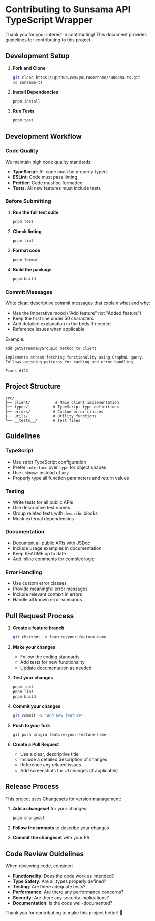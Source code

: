 # Contributing to Sunsama API TypeScript Wrapper

Thank you for your interest in contributing! This document provides guidelines for contributing to this project.

## Development Setup

1. **Fork and Clone**
   ```bash
   git clone https://github.com/yourusername/sunsama-ts.git
   cd sunsama-ts
   ```

2. **Install Dependencies**
   ```bash
   pnpm install
   ```

3. **Run Tests**
   ```bash
   pnpm test
   ```

## Development Workflow

### Code Quality

We maintain high code quality standards:

- **TypeScript**: All code must be properly typed
- **ESLint**: Code must pass linting
- **Prettier**: Code must be formatted
- **Tests**: All new features must include tests

### Before Submitting

1. **Run the full test suite**
   ```bash
   pnpm test
   ```

2. **Check linting**
   ```bash
   pnpm lint
   ```

3. **Format code**
   ```bash
   pnpm format
   ```

4. **Build the package**
   ```bash
   pnpm build
   ```

### Commit Messages

Write clear, descriptive commit messages that explain what and why:

- Use the imperative mood ("Add feature" not "Added feature")
- Keep the first line under 50 characters
- Add detailed explanation in the body if needed
- Reference issues when applicable

Example:
```
Add getStreamsByGroupId method to client

Implements stream fetching functionality using GraphQL query.
Follows existing patterns for caching and error handling.

Fixes #123
```

## Project Structure

```
src/
├── client/           # Main client implementation
├── types/           # TypeScript type definitions
├── errors/          # Custom error classes
├── utils/           # Utility functions
└── __tests__/       # Test files
```

## Guidelines

### TypeScript

- Use strict TypeScript configuration
- Prefer `interface` over `type` for object shapes
- Use `unknown` instead of `any`
- Properly type all function parameters and return values

### Testing

- Write tests for all public APIs
- Use descriptive test names
- Group related tests with `describe` blocks
- Mock external dependencies

### Documentation

- Document all public APIs with JSDoc
- Include usage examples in documentation
- Keep README up to date
- Add inline comments for complex logic

### Error Handling

- Use custom error classes
- Provide meaningful error messages
- Include relevant context in errors
- Handle all known error scenarios

## Pull Request Process

1. **Create a feature branch**
   ```bash
   git checkout -b feature/your-feature-name
   ```

2. **Make your changes**
   - Follow the coding standards
   - Add tests for new functionality
   - Update documentation as needed

3. **Test your changes**
   ```bash
   pnpm test
   pnpm lint
   pnpm build
   ```

4. **Commit your changes**
   ```bash
   git commit -m "Add new feature"
   ```

5. **Push to your fork**
   ```bash
   git push origin feature/your-feature-name
   ```

6. **Create a Pull Request**
   - Use a clear, descriptive title
   - Include a detailed description of changes
   - Reference any related issues
   - Add screenshots for UI changes (if applicable)

## Release Process

This project uses [Changesets](https://github.com/changesets/changesets) for version management:

1. **Add a changeset** for your changes:
   ```bash
   pnpm changeset
   ```

2. **Follow the prompts** to describe your changes

3. **Commit the changeset** with your PR

## Code Review Guidelines

When reviewing code, consider:

- **Functionality**: Does the code work as intended?
- **Type Safety**: Are all types properly defined?
- **Testing**: Are there adequate tests?
- **Performance**: Are there any performance concerns?
- **Security**: Are there any security implications?
- **Documentation**: Is the code well-documented?

Thank you for contributing to make this project better! 🎉

